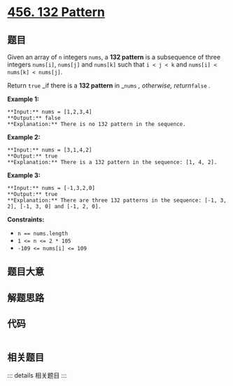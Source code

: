 # [456. 132 Pattern](https://leetcode.com/problems/132-pattern)

## 题目

Given an array of `n` integers `nums`, a **132 pattern** is a subsequence of
three integers `nums[i]`, `nums[j]` and `nums[k]` such that `i < j < k` and
`nums[i] < nums[k] < nums[j]`.

Return `true` _if there is a **132 pattern** in _`nums` _, otherwise,
return_`false` _._



**Example 1:**

    
    
    **Input:** nums = [1,2,3,4]
    **Output:** false
    **Explanation:** There is no 132 pattern in the sequence.
    

**Example 2:**

    
    
    **Input:** nums = [3,1,4,2]
    **Output:** true
    **Explanation:** There is a 132 pattern in the sequence: [1, 4, 2].
    

**Example 3:**

    
    
    **Input:** nums = [-1,3,2,0]
    **Output:** true
    **Explanation:** There are three 132 patterns in the sequence: [-1, 3, 2], [-1, 3, 0] and [-1, 2, 0].
    



**Constraints:**

  * `n == nums.length`
  * `1 <= n <= 2 * 105`
  * `-109 <= nums[i] <= 109`


## 题目大意

## 解题思路

## 代码

```javascript

```

## 相关题目

::: details 相关题目
:::
